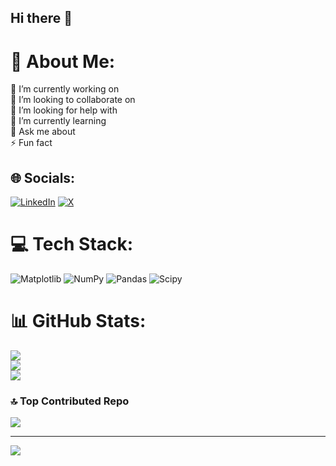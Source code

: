 ## Hi there 👋

<!--
**Danielkilango/Danielkilango** is a ✨ _special_ ✨ repository because its `README.md` (this file) appears on your GitHub profile.

Here are some ideas to get you started:

- 🔭 I’m currently working on ...
- 🌱 I’m currently learning ...
- 👯 I’m looking to collaborate on ...
- 🤔 I’m looking for help with ...
- 💬 Ask me about ...
- 📫 How to reach me: ...
- 😄 Pronouns: ...
- ⚡ Fun fact: ...
-->


# 💫 About Me:
🔭 I’m currently working on<br>👯 I’m looking to collaborate on<br>🤝 I’m looking for help with<br>🌱 I’m currently learning<br>💬 Ask me about<br>⚡ Fun fact


## 🌐 Socials:
[![LinkedIn](https://img.shields.io/badge/LinkedIn-%230077B5.svg?logo=linkedin&logoColor=white)](https://linkedin.com/in/https://www.linkedin.com/in/daniel-mwangangi/) [![X](https://img.shields.io/badge/X-black.svg?logo=X&logoColor=white)](https://x.com/@kilangodaniel) 

# 💻 Tech Stack:
![Matplotlib](https://img.shields.io/badge/Matplotlib-%23ffffff.svg?style=for-the-badge&logo=Matplotlib&logoColor=black) ![NumPy](https://img.shields.io/badge/numpy-%23013243.svg?style=for-the-badge&logo=numpy&logoColor=white) ![Pandas](https://img.shields.io/badge/pandas-%23150458.svg?style=for-the-badge&logo=pandas&logoColor=white) ![Scipy](https://img.shields.io/badge/SciPy-%230C55A5.svg?style=for-the-badge&logo=scipy&logoColor=%white)
# 📊 GitHub Stats:
![](https://github-readme-stats.vercel.app/api?username=danielkilango&theme=dark&hide_border=false&include_all_commits=false&count_private=false)<br/>
![](https://nirzak-streak-stats.vercel.app/?user=danielkilango&theme=dark&hide_border=false)<br/>
![](https://github-readme-stats.vercel.app/api/top-langs/?username=danielkilango&theme=dark&hide_border=false&include_all_commits=false&count_private=false&layout=compact)

### 🔝 Top Contributed Repo
![](https://github-contributor-stats.vercel.app/api?username=danielkilango&limit=5&theme=dark&combine_all_yearly_contributions=true)

---
[![](https://visitcount.itsvg.in/api?id=danielkilango&icon=0&color=0)](https://visitcount.itsvg.in)

<!-- Proudly created with GPRM ( https://gprm.itsvg.in ) -->

